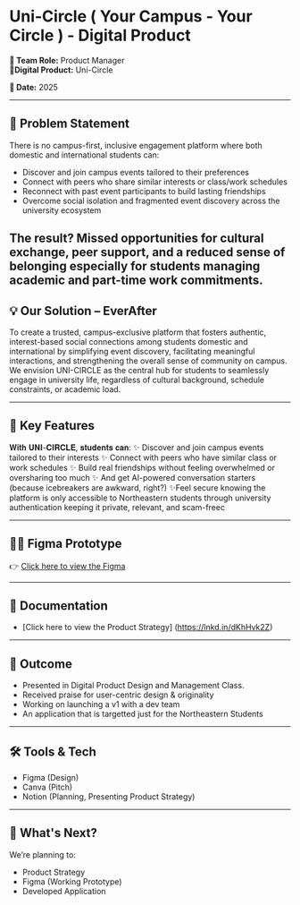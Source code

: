# Uni-Circle ( Your Campus - Your Circle ) - Digital Product

**👥 Team Role:** Product Manager  
**🧾Digital Product:** Uni-Circle

**📅 Date:** 2025

---

## 🌟 Problem Statement
There is no campus-first, inclusive engagement platform where both domestic and international students can:
- Discover and join campus events tailored to their preferences
- Connect with peers who share similar interests or class/work schedules
- Reconnect with past event participants to build lasting friendships
- Overcome social isolation and fragmented event discovery across the university ecosystem

The result? Missed opportunities for cultural exchange, peer support, and a reduced sense of belonging especially for students managing academic and part-time work commitments.
---

## 💡 Our Solution – EverAfter

To create a trusted, campus-exclusive platform that fosters authentic, interest-based social connections among students domestic and international by simplifying event discovery, facilitating meaningful interactions, and strengthening the overall sense of community on campus.
We envision UNI-CIRCLE as the central hub for students to seamlessly engage in university life, regardless of cultural background, schedule constraints, or academic load.

---

## 🎯 Key Features
𝐖𝐢𝐭𝐡 𝐔𝐍𝐈-𝐂𝐈𝐑𝐂𝐋𝐄, 𝐬𝐭𝐮𝐝𝐞𝐧𝐭𝐬 𝐜𝐚𝐧:
 ✨ Discover and join campus events tailored to their interests
 ✨ Connect with peers who have similar class or work schedules
 ✨ Build real friendships without feeling overwhelmed or oversharing too much
 ✨ And get AI-powered conversation starters (because icebreakers are awkward, right?)
 ✨Feel secure knowing the platform is only accessible to Northeastern students through university authentication keeping it private, relevant, and scam-freec

---

## 🧑‍🎨 Figma Prototype  
👉 [Click here to view the Figma](https://www.figma.com/your-prototype-link)

---

## 📄 Documentation  
- [Click here to view the Product Strategy] (https://lnkd.in/dKhHvk2Z)
---

## 🚀 Outcome
- Presented in Digital Product Design and Management Class.
- Received praise for user-centric design & originality
- Working on launching a v1 with a dev team
- An application that is targetted just for the Northeastern Students

---

## 🛠️ Tools & Tech
- Figma (Design)
- Canva (Pitch)
- Notion (Planning, Presenting Product Strategy)
  
---

## 💭 What's Next?
We’re planning to:
- Product Strategy
- Figma (Working Prototype)
- Developed Application

